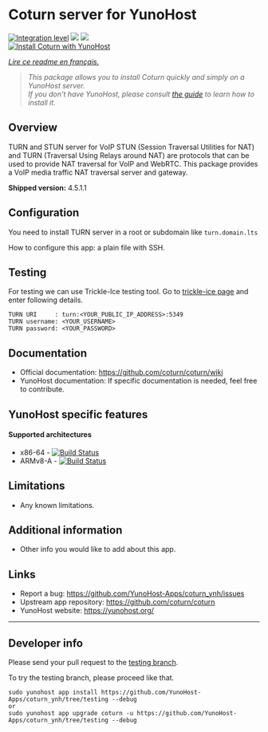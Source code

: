 # Coturn server for YunoHost

[![Integration level](https://dash.yunohost.org/integration/coturn.svg)](https://dash.yunohost.org/appci/app/coturn) ![](https://ci-apps.yunohost.org/ci/badges/coturn.status.svg) ![](https://ci-apps.yunohost.org/ci/badges/coturn.maintain.svg)  
[![Install Coturn with YunoHost](https://install-app.yunohost.org/install-with-yunohost.svg)](https://install-app.yunohost.org/?app=coturn)

*[Lire ce readme en français.](./README_fr.md)*

> *This package allows you to install Coturn quickly and simply on a YunoHost server.  
If you don't have YunoHost, please consult [the guide](https://yunohost.org/#/install) to learn how to install it.*

## Overview
TURN and STUN server for VoIP
STUN (Session Traversal Utilities for NAT) and TURN (Traversal Using Relays around NAT) are protocols that can be used to provide NAT traversal for VoIP and WebRTC. This package provides a VoIP media traffic NAT traversal server and gateway. 

**Shipped version:** 4.5.1.1

## Configuration

You need to install TURN server in a root or subdomain like `turn.domain.lts`

How to configure this app: a plain file with SSH.

## Testing

For testing we can use Trickle-Ice testing tool. Go to [trickle-ice page](https://webrtc.github.io/samples/src/content/peerconnection/trickle-ice) and enter following details.
```
TURN URI     : turn:<YOUR_PUBLIC_IP_ADDRESS>:5349
TURN username: <YOUR_USERNAME>
TURN password: <YOUR_PASSWORD>
```

## Documentation

 * Official documentation: https://github.com/coturn/coturn/wiki
 * YunoHost documentation: If specific documentation is needed, feel free to contribute.

## YunoHost specific features

#### Supported architectures

* x86-64 - [![Build Status](https://ci-apps.yunohost.org/ci/logs/coturn%20%28Apps%29.svg)](https://ci-apps.yunohost.org/ci/apps/coturn/)
* ARMv8-A - [![Build Status](https://ci-apps-arm.yunohost.org/ci/logs/coturn%20%28Apps%29.svg)](https://ci-apps-arm.yunohost.org/ci/apps/coturn/)

## Limitations

* Any known limitations.

## Additional information

* Other info you would like to add about this app.

## Links

 * Report a bug: https://github.com/YunoHost-Apps/coturn_ynh/issues
 * Upstream app repository: https://github.com/coturn/coturn
 * YunoHost website: https://yunohost.org/

---

## Developer info

Please send your pull request to the [testing branch](https://github.com/YunoHost-Apps/coturn_ynh/tree/testing).

To try the testing branch, please proceed like that.
```
sudo yunohost app install https://github.com/YunoHost-Apps/coturn_ynh/tree/testing --debug
or
sudo yunohost app upgrade coturn -u https://github.com/YunoHost-Apps/coturn_ynh/tree/testing --debug
```
